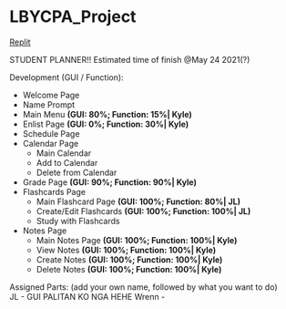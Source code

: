# LBYCPA_Project

[Replit](https://replit.com/join/rdtxfgau-jeyell26)

STUDENT PLANNER!!
Estimated time of finish @May 24 2021(?)

Development (GUI / Function):
 - Welcome Page
 - Name Prompt
 - Main Menu **(GUI: 80%; Function: 15%| Kyle)**
 - Enlist Page **(GUI: 0%; Function: 30%| Kyle)**
 - Schedule Page
 - Calendar Page
      - Main Calendar
      - Add to Calendar
      - Delete from Calendar
 - Grade Page **(GUI: 90%; Function: 90%| Kyle)**
 - Flashcards Page
      - Main Flashcard Page **(GUI: 100%; Function: 80%| JL)**
      - Create/Edit Flashcards **(GUI: 100%; Function: 100%| JL)**
      - Study with Flashcards 
 - Notes Page
      - Main Notes Page **(GUI: 100%; Function: 100%| Kyle)**
      - View Notes **(GUI: 100%; Function: 100%| Kyle)**
      - Create Notes **(GUI: 100%; Function: 100%| Kyle)**
      - Delete Notes **(GUI: 100%; Function: 100%| Kyle)**

Assigned Parts: (add your own name, followed by what you want to do)  
JL - GUI PALITAN KO NGA HEHE
Wrenn - 

